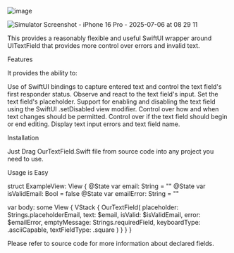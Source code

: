 ![image](https://github.com/gillgursimran/Form-Validation-with-SwiftUI-and-Combine/assets/161746621/de62d323-f5fe-488a-9695-7a0c07f22697)

![Simulator Screenshot - iPhone 16 Pro - 2025-07-06 at 08 29 11](https://github.com/user-attachments/assets/3dcebd11-ce2e-4d83-8f51-c0e2147b27de)


This provides a reasonably flexible and useful SwiftUI wrapper around UITextField that provides more control over errors and invalid text.

Features

It provides the ability to:

Use of SwiftUI bindings to capture entered text and control the text field's first responder status.
Observe and react to the text field's input.
Set the text field's placeholder.
Support for enabling and disabling the text field using the SwiftUI .setDisabled view modifier.
Control over how and when text changes should be permitted.
Control over if the text field should begin or end editing.
Display text input errors and text field name. 

Installation

Just Drag OurTextField.Swift file from source code into any project you need to use.

Usage is Easy

struct ExampleView: View {
  @State var email: String = ""
  @State var isValidEmail: Bool = false
  @State var emailError: String = ""

  var body: some View {
    VStack {
      OurTextField(
          placeholder: Strings.placeholderEmail,
          text: $email,
          isValid: $isValidEmail,
          error: $emailError,
          emptyMessage: Strings.requiredField,
          keyboardType: .asciiCapable,
          textFieldType: .square
      )
    }
  }
}

Please refer to source code for more information about declared fields.
